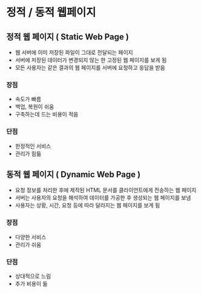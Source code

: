 # 정적 / 동적 웹페이지

## 정적 웹 페이지 ( Static Web Page )
- 웹 서버에 이미 저장된 파일이 그대로 전달되는 페이지
- 서버에 저장된 데이터가 변경되지 않는 한 고정된 웹 페이지를 보게 됨
- 모든 사용자는 같은 결과의 웹 페이지를 서버에 요청하고 응답을 받음
  
### 장점
- 속도가 빠름
- 백업, 복원이 쉬움
- 구축하는데 드는 비용이 적음
### 단점
- 한정적인 서비스
- 관리가 힘듦

## 동적 웹 페이지 ( Dynamic Web Page )
- 요청 정보를 처리한 후에 제작된 HTML 문서를 클라이언트에게 전송하는 웹 페이지
- 서버는 사용자의 요청을 해석하여 데이터를 가공한 후 생성되는 웹 페이지를 보냄
- 사용자는 상황, 시간, 요청 등에 따라 달라지는 웹 페이지를 보게 됨

### 장점
- 다양한 서비스
- 관리가 쉬움
### 단점
- 상대적으로 느림
- 추가 비용이 듦